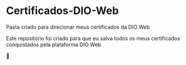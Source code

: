 # Certificados-DIO-Web
Pasta criado para direcionar meus certificados da DIO Web

Este repositório foi criado para que eu salva todos os meus certificados conquistados pela plataforma DIO Web



:3rd_place_medal:



